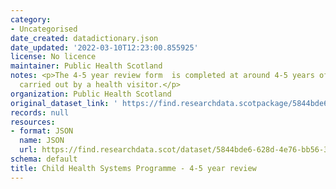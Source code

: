 ```yaml
---
category:
- Uncategorised
date_created: datadictionary.json
date_updated: '2022-03-10T12:23:00.855925'
license: No licence
maintainer: Public Health Scotland
notes: <p>The 4-5 year review form  is completed at around 4-5 years of age and is
  carried out by a health visitor.</p>
organization: Public Health Scotland
original_dataset_link: ' https://find.researchdata.scotpackage/5844bde6-628d-4e76-bb56-3534e2728eb6'
records: null
resources:
- format: JSON
  name: JSON
  url: https://find.researchdata.scot/dataset/5844bde6-628d-4e76-bb56-3534e2728eb6/resource/5844bde6-628d-4e76-bb56-3534e2728eb6/download/datadictionary.json
schema: default
title: Child Health Systems Programme - 4-5 year review
---
```

